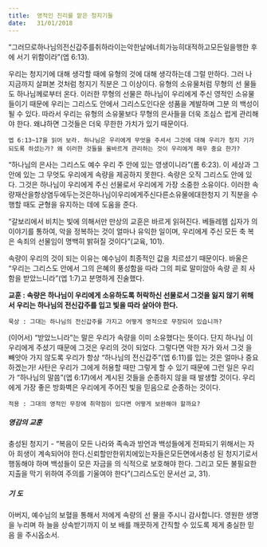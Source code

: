 ```yaml
---
title:  영적인 진리를 맡은 청지기들
date:   31/01/2018
---
```


“그러므로하나님의전신갑주를취하라이는악한날에너희가능히대적하고모든일을행한 후에 서기 위함이라”(엡 6:13).

우리는 청지기에 대해 생각할 때에 유형의 것에 대해 생각하는데 그럴 만하다. 그러 나 지금까지 살펴본 것처럼 청지기 직분은 그 이상이다. 유형의 소유물처럼 무형의 선 물들도 하나님께로부터 온다. 이러한 무형의 선물은 하나님이 우리에게 주신 영적인 소유물들이기 때문에 우리는 그리스도 안에서 그리스도인다운 성품을 계발하며 그분 의 백성이 될 수 있다. 따라서 우리는 유형의 소유물보다 무형의 은사들을 더욱 조심스 럽게 관리해야 한다. 왜냐하면 그것들은 더욱 무한한 가치가 있기 때문이다.

`엡 6:13~17을 읽어 보라. 하나님은 우리에게 무엇을 주셔서 그것에 대해 우리가 청지 기가 되도록 하셨는가? 왜 이러한 것들을 올바르게 관리하는 것이 우리에게 매우 중요 한가?`

“하나님의 은사는 그리스도 예수 우리 주 안에 있는 영생이니라”(롬 6:23). 이 세상과 그 안에 있는 그 무엇도 우리에게 속량을 제공하지 못한다. 속량은 오직 그리스도 안에 있다. 그것은 하나님이 우리에게 주신 선물로서 우리에게 가장 소중한 소유이다. 이러한 속량재산을항상염두에두는것은하나님이우리에게주신다른소유물에대한청지 기 직분을 수행할 때도 균형을 유지하는 데에 도움을 준다.

“갈보리에서 비치는 빛에 의해서만 만상의 교훈은 바르게 읽혀진다. 베들레헴 십자가 의 이야기를 통하여, 악을 정복하는 것이 얼마나 유익한 일이며, 우리에게 주신 모든 축 복은 속죄의 선물임이 명백히 밝혀질 것이다”(교육, 101).

속량이 우리의 것이 되는 이유는 예수님이 최종적인 값을 치르셨기 때문이다. 바울은 “우리는 그리스도 안에서 그의 은혜의 풍성함을 따라 그의 피로 말미암아 속량 곧 죄 사함을 받았느니라”(엡 1:7)고 분명하게 진술했다.

**교훈 : 속량은 하나님이 우리에게 소유하도록 허락하신 선물로서 그것을 잃지 않기 위해서 우리는 하나님의 전신갑주를 입고 빛을 따라 살아야 한다.**

`묵상 : 그대는 하나님의 전신갑주를 가지고 어떻게 영적으로 무장되어 있습니까?`

(이어서) “받았느니라”는 말은 우리가 속량을 이미 소유했다는 뜻이다. 단지 하나님 이 우리에게 주셨기 때문에 그것은 우리의 것이 되었다. 그렇다면 악한 자가 와서 그것 을 빼앗아 가지 않도록 우리가 항상 “하나님의 전신갑주”(엡 6:11)를 입는 것은 얼마나 중요하겠는가! 사탄은 우리가 그에게 허용할 때만 그렇게 할 수 있기 때문에 그런 일은 우리가 “하나님의 말씀”(엡 6:17)에서 계시된 것들을 순종하지 않을 때 발생할 것이다. 우리에게 가장 좋은 방화벽은 우리에게 주어진 빛을 믿음으로 순종하는 것이다.

`적용 : 그대의 영적인 무장에 취약점이 있다면 어떻게 보완해야 할까요?`
        
##### 영감의 교훈

충성된 청지기 - “복음이 모든 나라와 족속과 방언과 백성들에게 전파되기 위해서는 자아 희생이 계속되어야 한다.신뢰할만한위치에있는자들은모든면에서충성 된 청지기로서 행동해야 하며 백성들이 모은 자금을 의 식적으로 보호해야 한다. 그리고 모든 불필요한 지출을 막기 위하여 주의를 기울여야 한다”(그리스도인 문서선 교, 31).

##### 기 도

아버지, 예수님의 보혈을 통해서 저에게 속량의 선 물을 주시니 감사합니다. 영원한 생명을 누리며 하 늘을 상속받기까지 이 보 배를 깨끗하게 간직할 수 있도록 제게 충실한 믿음 을 주시옵소서.